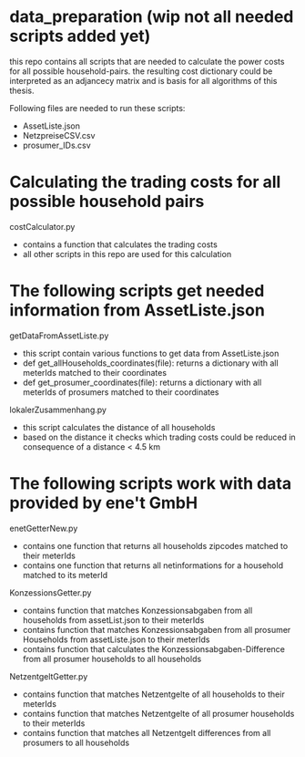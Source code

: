 # data_preparation (wip not all needed scripts added yet)

this repo contains all scripts that are needed to calculate the power costs for all possible household-pairs.
the resulting cost dictionary could be interpreted as an adjancecy matrix and is basis for all algorithms of
this thesis.

Following files are needed to run these scripts:

- AssetListe.json
- NetzpreiseCSV.csv
- prosumer_IDs.csv


# Calculating the trading costs for all possible household pairs

costCalculator.py
- contains a function that calculates the trading costs
- all other scripts in this repo are used for this calculation


# The following scripts get needed information from AssetListe.json

getDataFromAssetListe.py
- this script contain various functions to get data from AssetListe.json
- def get_allHouseholds_coordinates(file): returns a dictionary with all meterIds matched to their coordinates
- def get_prosumer_coordinates(file): returns a dictionary with all meterIds of prosumers matched to their coordinates

lokalerZusammenhang.py
- this script calculates the distance of all households 
- based on the distance it checks which trading costs could be reduced in consequence of a distance < 4.5 km 


# The following scripts work with data provided by ene't GmbH

enetGetterNew.py
- contains one function that returns all households zipcodes matched to their meterIds
- contains one function that returns all netinformations for a household matched to its meterId

KonzessionsGetter.py
- contains function that matches Konzessionsabgaben from all households from assetList.json to their meterIds
- contains function that matches Konzessionsabgaben from all prosumer Households from assetListe.json to their meterIds
- contains function that calculates the Konzessionsabgaben-Difference from all prosumer households to all households

NetzentgeltGetter.py
- contains function that matches Netzentgelte of all households to their meterIds
- contains function that matches Netzentgelte of all prosumer households to their meterIds
- contains function that matches all Netzentgelt differences from all prosumers to all households

